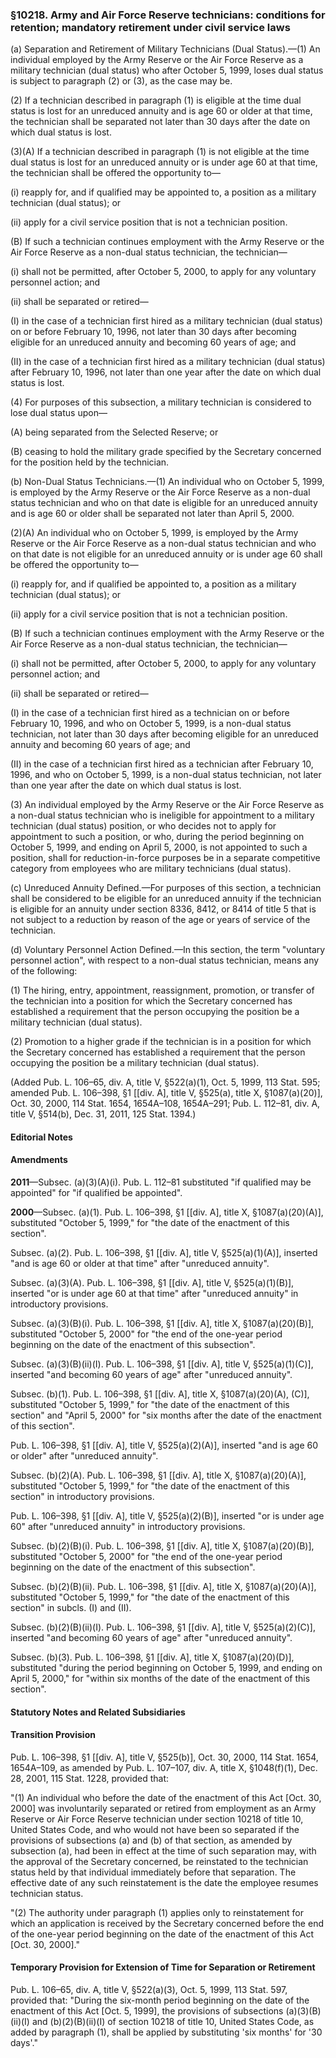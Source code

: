 ### §10218. Army and Air Force Reserve technicians: conditions for retention; mandatory retirement under civil service laws ###

(a) Separation and Retirement of Military Technicians (Dual Status).—(1) An individual employed by the Army Reserve or the Air Force Reserve as a military technician (dual status) who after October 5, 1999, loses dual status is subject to paragraph (2) or (3), as the case may be.

(2) If a technician described in paragraph (1) is eligible at the time dual status is lost for an unreduced annuity and is age 60 or older at that time, the technician shall be separated not later than 30 days after the date on which dual status is lost.

(3)(A) If a technician described in paragraph (1) is not eligible at the time dual status is lost for an unreduced annuity or is under age 60 at that time, the technician shall be offered the opportunity to—

(i) reapply for, and if qualified may be appointed to, a position as a military technician (dual status); or

(ii) apply for a civil service position that is not a technician position.

(B) If such a technician continues employment with the Army Reserve or the Air Force Reserve as a non-dual status technician, the technician—

(i) shall not be permitted, after October 5, 2000, to apply for any voluntary personnel action; and

(ii) shall be separated or retired—

(I) in the case of a technician first hired as a military technician (dual status) on or before February 10, 1996, not later than 30 days after becoming eligible for an unreduced annuity and becoming 60 years of age; and

(II) in the case of a technician first hired as a military technician (dual status) after February 10, 1996, not later than one year after the date on which dual status is lost.

(4) For purposes of this subsection, a military technician is considered to lose dual status upon—

(A) being separated from the Selected Reserve; or

(B) ceasing to hold the military grade specified by the Secretary concerned for the position held by the technician.

(b) Non-Dual Status Technicians.—(1) An individual who on October 5, 1999, is employed by the Army Reserve or the Air Force Reserve as a non-dual status technician and who on that date is eligible for an unreduced annuity and is age 60 or older shall be separated not later than April 5, 2000.

(2)(A) An individual who on October 5, 1999, is employed by the Army Reserve or the Air Force Reserve as a non-dual status technician and who on that date is not eligible for an unreduced annuity or is under age 60 shall be offered the opportunity to—

(i) reapply for, and if qualified be appointed to, a position as a military technician (dual status); or

(ii) apply for a civil service position that is not a technician position.

(B) If such a technician continues employment with the Army Reserve or the Air Force Reserve as a non-dual status technician, the technician—

(i) shall not be permitted, after October 5, 2000, to apply for any voluntary personnel action; and

(ii) shall be separated or retired—

(I) in the case of a technician first hired as a technician on or before February 10, 1996, and who on October 5, 1999, is a non-dual status technician, not later than 30 days after becoming eligible for an unreduced annuity and becoming 60 years of age; and

(II) in the case of a technician first hired as a technician after February 10, 1996, and who on October 5, 1999, is a non-dual status technician, not later than one year after the date on which dual status is lost.

(3) An individual employed by the Army Reserve or the Air Force Reserve as a non-dual status technician who is ineligible for appointment to a military technician (dual status) position, or who decides not to apply for appointment to such a position, or who, during the period beginning on October 5, 1999, and ending on April 5, 2000, is not appointed to such a position, shall for reduction-in-force purposes be in a separate competitive category from employees who are military technicians (dual status).

(c) Unreduced Annuity Defined.—For purposes of this section, a technician shall be considered to be eligible for an unreduced annuity if the technician is eligible for an annuity under section 8336, 8412, or 8414 of title 5 that is not subject to a reduction by reason of the age or years of service of the technician.

(d) Voluntary Personnel Action Defined.—In this section, the term "voluntary personnel action", with respect to a non-dual status technician, means any of the following:

(1) The hiring, entry, appointment, reassignment, promotion, or transfer of the technician into a position for which the Secretary concerned has established a requirement that the person occupying the position be a military technician (dual status).

(2) Promotion to a higher grade if the technician is in a position for which the Secretary concerned has established a requirement that the person occupying the position be a military technician (dual status).

(Added Pub. L. 106–65, div. A, title V, §522(a)(1), Oct. 5, 1999, 113 Stat. 595; amended Pub. L. 106–398, §1 [[div. A], title V, §525(a), title X, §1087(a)(20)], Oct. 30, 2000, 114 Stat. 1654, 1654A–108, 1654A–291; Pub. L. 112–81, div. A, title V, §514(b), Dec. 31, 2011, 125 Stat. 1394.)

#### **Editorial Notes** ####

#### Amendments ####

**2011**—Subsec. (a)(3)(A)(i). Pub. L. 112–81 substituted "if qualified may be appointed" for "if qualified be appointed".

**2000**—Subsec. (a)(1). Pub. L. 106–398, §1 [[div. A], title X, §1087(a)(20)(A)], substituted "October 5, 1999," for "the date of the enactment of this section".

Subsec. (a)(2). Pub. L. 106–398, §1 [[div. A], title V, §525(a)(1)(A)], inserted "and is age 60 or older at that time" after "unreduced annuity".

Subsec. (a)(3)(A). Pub. L. 106–398, §1 [[div. A], title V, §525(a)(1)(B)], inserted "or is under age 60 at that time" after "unreduced annuity" in introductory provisions.

Subsec. (a)(3)(B)(i). Pub. L. 106–398, §1 [[div. A], title X, §1087(a)(20)(B)], substituted "October 5, 2000" for "the end of the one-year period beginning on the date of the enactment of this subsection".

Subsec. (a)(3)(B)(ii)(I). Pub. L. 106–398, §1 [[div. A], title V, §525(a)(1)(C)], inserted "and becoming 60 years of age" after "unreduced annuity".

Subsec. (b)(1). Pub. L. 106–398, §1 [[div. A], title X, §1087(a)(20)(A), (C)], substituted "October 5, 1999," for "the date of the enactment of this section" and "April 5, 2000" for "six months after the date of the enactment of this section".

Pub. L. 106–398, §1 [[div. A], title V, §525(a)(2)(A)], inserted "and is age 60 or older" after "unreduced annuity".

Subsec. (b)(2)(A). Pub. L. 106–398, §1 [[div. A], title X, §1087(a)(20)(A)], substituted "October 5, 1999," for "the date of the enactment of this section" in introductory provisions.

Pub. L. 106–398, §1 [[div. A], title V, §525(a)(2)(B)], inserted "or is under age 60" after "unreduced annuity" in introductory provisions.

Subsec. (b)(2)(B)(i). Pub. L. 106–398, §1 [[div. A], title X, §1087(a)(20)(B)], substituted "October 5, 2000" for "the end of the one-year period beginning on the date of the enactment of this subsection".

Subsec. (b)(2)(B)(ii). Pub. L. 106–398, §1 [[div. A], title X, §1087(a)(20)(A)], substituted "October 5, 1999," for "the date of the enactment of this section" in subcls. (I) and (II).

Subsec. (b)(2)(B)(ii)(I). Pub. L. 106–398, §1 [[div. A], title V, §525(a)(2)(C)], inserted "and becoming 60 years of age" after "unreduced annuity".

Subsec. (b)(3). Pub. L. 106–398, §1 [[div. A], title X, §1087(a)(20)(D)], substituted "during the period beginning on October 5, 1999, and ending on April 5, 2000," for "within six months of the date of the enactment of this section".

#### **Statutory Notes and Related Subsidiaries** ####

#### Transition Provision ####

Pub. L. 106–398, §1 [[div. A], title V, §525(b)], Oct. 30, 2000, 114 Stat. 1654, 1654A–109, as amended by Pub. L. 107–107, div. A, title X, §1048(f)(1), Dec. 28, 2001, 115 Stat. 1228, provided that:

"(1) An individual who before the date of the enactment of this Act [Oct. 30, 2000] was involuntarily separated or retired from employment as an Army Reserve or Air Force Reserve technician under section 10218 of title 10, United States Code, and who would not have been so separated if the provisions of subsections (a) and (b) of that section, as amended by subsection (a), had been in effect at the time of such separation may, with the approval of the Secretary concerned, be reinstated to the technician status held by that individual immediately before that separation. The effective date of any such reinstatement is the date the employee resumes technician status.

"(2) The authority under paragraph (1) applies only to reinstatement for which an application is received by the Secretary concerned before the end of the one-year period beginning on the date of the enactment of this Act [Oct. 30, 2000]."

#### Temporary Provision for Extension of Time for Separation or Retirement ####

Pub. L. 106–65, div. A, title V, §522(a)(3), Oct. 5, 1999, 113 Stat. 597, provided that: "During the six-month period beginning on the date of the enactment of this Act [Oct. 5, 1999], the provisions of subsections (a)(3)(B)(ii)(I) and (b)(2)(B)(ii)(I) of section 10218 of title 10, United States Code, as added by paragraph (1), shall be applied by substituting 'six months' for '30 days'."